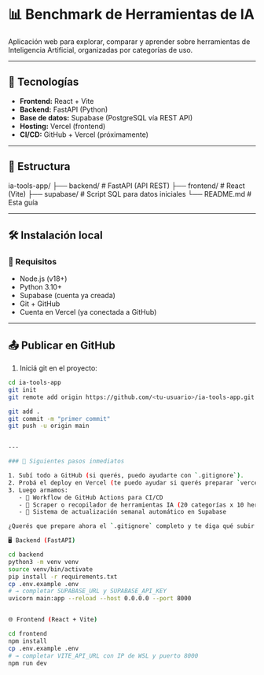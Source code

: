 # 📊 Benchmark de Herramientas de IA

Aplicación web para explorar, comparar y aprender sobre herramientas de Inteligencia Artificial, organizadas por categorías de uso.

------

## 🚀 Tecnologías

- **Frontend:** React + Vite
- **Backend:** FastAPI (Python)
- **Base de datos:** Supabase (PostgreSQL vía REST API)
- **Hosting:** Vercel (frontend)
- **CI/CD:** GitHub + Vercel (próximamente)

---

## 🧱 Estructura
ia-tools-app/
├── backend/ # FastAPI (API REST)
├── frontend/ # React (Vite)
├── supabase/ # Script SQL para datos iniciales
└── README.md # Esta guía


---

## 🛠 Instalación local

### 🔧 Requisitos

- Node.js (v18+)
- Python 3.10+
- Supabase (cuenta ya creada)
- Git + GitHub
- Cuenta en Vercel (ya conectada a GitHub)

---

## 📤 Publicar en GitHub

1. Iniciá git en el proyecto:

```bash
cd ia-tools-app
git init
git remote add origin https://github.com/<tu-usuario>/ia-tools-app.git

git add .
git commit -m "primer commit"
git push -u origin main


---

### 📌 Siguientes pasos inmediatos

1. Subí todo a GitHub (si querés, puedo ayudarte con `.gitignore`).
2. Probá el deploy en Vercel (te puedo ayudar si querés preparar `vercel.json`).
3. Luego armamos:
   - 🚦 Workflow de GitHub Actions para CI/CD
   - 🤖 Scraper o recopilador de herramientas IA (20 categorías x 10 herramientas)
   - 🔁 Sistema de actualización semanal automático en Supabase

¿Querés que prepare ahora el `.gitignore` completo y te diga qué subir y qué no al repo?

🖥️ Backend (FastAPI)

cd backend
python3 -m venv venv
source venv/bin/activate
pip install -r requirements.txt
cp .env.example .env
# → completar SUPABASE_URL y SUPABASE_API_KEY
uvicorn main:app --reload --host 0.0.0.0 --port 8000


🌐 Frontend (React + Vite)

cd frontend
npm install
cp .env.example .env
# → completar VITE_API_URL con IP de WSL y puerto 8000
npm run dev
